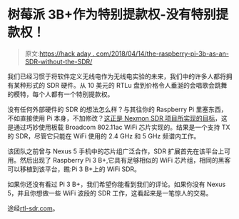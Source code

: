 # 树莓派 3B+作为特别提款权-没有特别提款权！

> 原文:[https://hack aday . com/2018/04/14/the-raspberry-pi-3b-as-an-SDR-without-the-SDR/](https://hackaday.com/2018/04/14/the-raspberry-pi-3b-as-an-sdr-without-the-sdr/)

我们已经习惯于将软件定义无线电作为无线电实验的未来，我们中的许多人都将拥有某种形式的 SDR 硬件。从 10 美元的 RTLu 盘到价格令人垂涎的会唱歌会跳舞的模特，每个人都有一个特别提款权。

没有任何外部硬件的 SDR 的想法怎么样？与其往你的 Raspberry Pi 里塞东西，不如直接使用 Pi 本身，不加修改？[这正是 Nexmon SDR 项目所实现的目标](https://github.com/seemoo-lab/mobisys2018_nexmon_software_defined_radio)，这是通过巧妙使用板载 Broadcom 802.11ac WiFi 芯片实现的。结果是一个支持 TX 的 SDR，尽管它只能在 WiFi 使用的 2.4 GHz 和 5 GHz 频谱内工作。

该团队之前曾与 Nexus 5 手机中的芯片组广泛合作，SDR 扩展首先在该平台上可用。然后出现了 Raspberry Pi 3 B+,它具有足够相似的 WiFi 芯片组，相同的黑客可以移植到该平台，瞧:Pi 3 B+上的 WiFi SDR。

如果你还没有看过 Pi 3 B+，我们希望你能看到我们的评论。如果你没有 Nexus 5，并且你想做一些 WiFi 波段的 SDR 工作，这看起来是一笔惊人的交易。

途经[rtl-sdr.com](https://www.rtl-sdr.com/nexmon-sdr-using-the-wifi-chip-on-a-raspberry-pi-3b-as-a-tx-capable-sdr/)。